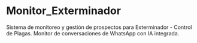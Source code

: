 # Monitor_Exterminador
Sistema de monitoreo y gestión de prospectos para Exterminador - Control de Plagas. Monitor de conversaciones de WhatsApp con IA integrada.
